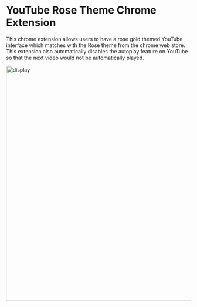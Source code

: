 # YouTube Rose Theme Chrome Extension
This chrome extension allows users to have a rose gold themed YouTube interface which matches with the Rose theme from the chrome web store. This extension also automatically disables the autoplay feature on YouTube so that the next video would not be automatically played.

<img width="640" alt="display" src="https://user-images.githubusercontent.com/73512654/151305330-6ac6ebf0-97e7-45e8-aa04-732c77e9f31c.png">
